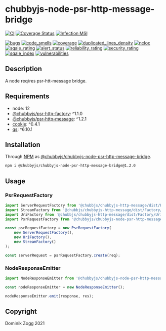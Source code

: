 # chubbyjs-node-psr-http-message-bridge

[![CI](https://github.com/chubbyjs/chubbyjs-node-psr-http-message-bridge/workflows/CI/badge.svg?branch=master)](https://github.com/chubbyjs/chubbyjs-node-psr-http-message-bridge/actions?query=workflow%3ACI)
[![Coverage Status](https://coveralls.io/repos/github/chubbyjs/chubbyjs-node-psr-http-message-bridge/badge.svg?branch=master)](https://coveralls.io/github/chubbyjs/chubbyjs-node-psr-http-message-bridge?branch=master)
[![Infection MSI](https://badge.stryker-mutator.io/github.com/chubbyjs/chubbyjs-node-psr-http-message-bridge/master)](https://dashboard.stryker-mutator.io/reports/github.com/chubbyjs/chubbyjs-node-psr-http-message-bridge/master)

[![bugs](https://sonarcloud.io/api/project_badges/measure?project=chubbyjs_chubbyjs-node-psr-http-message-bridge&metric=bugs)](https://sonarcloud.io/dashboard?id=chubbyjs_chubbyjs-node-psr-http-message-bridge)
[![code_smells](https://sonarcloud.io/api/project_badges/measure?project=chubbyjs_chubbyjs-node-psr-http-message-bridge&metric=code_smells)](https://sonarcloud.io/dashboard?id=chubbyjs_chubbyjs-node-psr-http-message-bridge)
[![coverage](https://sonarcloud.io/api/project_badges/measure?project=chubbyjs_chubbyjs-node-psr-http-message-bridge&metric=coverage)](https://sonarcloud.io/dashboard?id=chubbyjs_chubbyjs-node-psr-http-message-bridge)
[![duplicated_lines_density](https://sonarcloud.io/api/project_badges/measure?project=chubbyjs_chubbyjs-node-psr-http-message-bridge&metric=duplicated_lines_density)](https://sonarcloud.io/dashboard?id=chubbyjs_chubbyjs-node-psr-http-message-bridge)
[![ncloc](https://sonarcloud.io/api/project_badges/measure?project=chubbyjs_chubbyjs-node-psr-http-message-bridge&metric=ncloc)](https://sonarcloud.io/dashboard?id=chubbyjs_chubbyjs-node-psr-http-message-bridge)
[![sqale_rating](https://sonarcloud.io/api/project_badges/measure?project=chubbyjs_chubbyjs-node-psr-http-message-bridge&metric=sqale_rating)](https://sonarcloud.io/dashboard?id=chubbyjs_chubbyjs-node-psr-http-message-bridge)
[![alert_status](https://sonarcloud.io/api/project_badges/measure?project=chubbyjs_chubbyjs-node-psr-http-message-bridge&metric=alert_status)](https://sonarcloud.io/dashboard?id=chubbyjs_chubbyjs-node-psr-http-message-bridge)
[![reliability_rating](https://sonarcloud.io/api/project_badges/measure?project=chubbyjs_chubbyjs-node-psr-http-message-bridge&metric=reliability_rating)](https://sonarcloud.io/dashboard?id=chubbyjs_chubbyjs-node-psr-http-message-bridge)
[![security_rating](https://sonarcloud.io/api/project_badges/measure?project=chubbyjs_chubbyjs-node-psr-http-message-bridge&metric=security_rating)](https://sonarcloud.io/dashboard?id=chubbyjs_chubbyjs-node-psr-http-message-bridge)
[![sqale_index](https://sonarcloud.io/api/project_badges/measure?project=chubbyjs_chubbyjs-node-psr-http-message-bridge&metric=sqale_index)](https://sonarcloud.io/dashboard?id=chubbyjs_chubbyjs-node-psr-http-message-bridge)
[![vulnerabilities](https://sonarcloud.io/api/project_badges/measure?project=chubbyjs_chubbyjs-node-psr-http-message-bridge&metric=vulnerabilities)](https://sonarcloud.io/dashboard?id=chubbyjs_chubbyjs-node-psr-http-message-bridge)

## Description

A node req/res psr-htt-message bridge.

## Requirements

 * node: 12
 * [@chubbyjs/psr-http-factory][2]: ^1.1.0
 * [@chubbyjs/psr-http-message][3]: ^1.2.1
 * [cookie][4]: ^0.4.1
 * [qs][5]: ^6.10.1

## Installation

Through [NPM](https://www.npmjs.com) as [@chubbyjs/chubbyjs-node-psr-http-message-bridge][1].

```sh
npm i @chubbyjs/chubbyjs-node-psr-http-message-bridge@1.2.0
```

## Usage

### PsrRequestFactory

```ts
import ServerRequestFactory from '@chubbjs/chubbyjs-http-message/dist/Factory/ServerRequestFactory';
import StreamFactory from '@chubbjs/chubbyjs-http-message/dist/Factory/StreamFactory';
import UriFactory from '@chubbjs/chubbyjs-http-message/dist/Factory/UriFactory';
import PsrRequestFactory from '@chubbyjs/chubbyjs-node-psr-http-message-bridge/dist/PsrRequestFactory';

const psrRequestFactory = new PsrRequestFactory(
    new ServerRequestFactory(),
    new UriFactory(),
    new StreamFactory()
);

const serverRequest = psrRequestFactory.create(req);
```

### NodeResponseEmitter

```ts
import NodeResponseEmitter from '@chubbyjs/chubbyjs-node-psr-http-message-bridge/dist/NodeResponseEmitter';

const nodeResponseEmitter = new NodeResponseEmitter();

nodeResponseEmitter.emit(response, res);
```

## Copyright

Dominik Zogg 2021

[1]: https://www.npmjs.com/package/@chubbyjs/chubbyjs-node-psr-http-message-bridge

[2]: https://www.npmjs.com/package/@chubbyjs/psr-http-factory
[3]: https://www.npmjs.com/package/@chubbyjs/psr-http-message
[4]: https://www.npmjs.com/package/cookie
[5]: https://www.npmjs.com/package/qs
